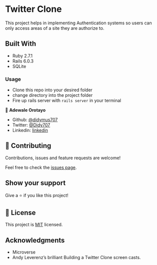 # Twitter Clone

This project helps in implementing Authentication systems so users can only access areas of a site they are authorize to.

## Built With

- Ruby 2.7.1
- Rails 6.0.3
- SQLite

### Usage
- Clone this repo into your desired folder
- change directory into the project folder
- Fire up rails server with `rails server` in your terminal


👤 **Adewale Orotayo**

- Github: [@didymus707](https://github.com/didymus707)
- Twitter: [@Didy707](https://twitter.com/didy707)
- Linkedin: [linkedin](https://linkedin.com/adewale-thomas-orotayo)

## 🤝 Contributing

Contributions, issues and feature requests are welcome!

Feel free to check the [issues page](https://github.com/https://github.com/didymus707/re-former/issues).

## Show your support

Give a ⭐️ if you like this project!

## 📝 License

This project is [MIT](LICENSE.txt) licensed.

## Acknowledgments
- Microverse
- Andy Leverenz’s brilliant Building a Twitter Clone screen casts.
